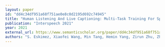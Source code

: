 ```yaml
---
layout: paper
id: "dd4c34df951a68f751ae0e8c0d2195d692c74945"
title: "Human Listening And Live Captioning: Multi-Task Training For Speech Enhancement"
publication: "Interspeech 2021"
year: 2021
external_url: https://www.semanticscholar.org/paper/dd4c34df951a68f751ae0e8c0d2195d692c74945
authors: "S. Eskimez, Xiaofei Wang, Min Tang, Hemin Yang, Zirun Zhu, Zhuo Chen, Huaming Wang, T. Yoshioka"
---
```

